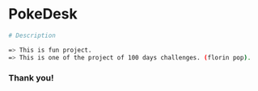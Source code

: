 # PokeDesk

```sh
# Description

=> This is fun project.
=> This is one of the project of 100 days challenges. (florin pop).
```

### Thank you!
